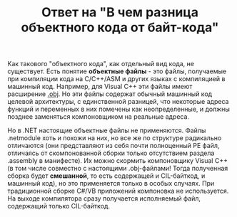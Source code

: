 ﻿---
title: "Ответ на \"В чем разница объектного кода от байт-кода\""
se.owner.user_id: 240512
se.owner.display_name: "MSDN.WhiteKnight"
se.owner.link: "https://ru.stackoverflow.com/users/240512/msdn-whiteknight"
se.answer_id: 1159017
se.question_id: 1158411
se.post_type: answer
se.is_accepted: True
---
<p>Как такового &quot;объектного кода&quot;, как отдельный вид кода, не существует. Есть понятие <strong>объектные файлы</strong> - это файлы, получаемые при компиляции кода на С/С++/ASM и других языках с компиляцией в машинный код. Например, для Visual C++ эти файлы имеют расширение <a href="https://docs.microsoft.com/en-us/cpp/build/reference/dot-obj-files-as-linker-input?view=vs-2019" rel="nofollow noreferrer">.obj</a>. Но эти файлы содержат обычный машинный код целевой архитектуры, с единственной разницей, что некоторые адреса функций и переменных в них помечены как неопределенные, и должны позднее заменяться компоновщиком на реальные адреса.</p>
<p>Но в .NET настоящие объектные файлы не применяются. Файлы .netmodule хоть и похожи на них, но все же по структуре радикально отличаются (они представляют из себя почти полноценный PE файл, отличаясь от скомпонованной сборки только отсутствием раздела .assembly в манифесте). Их можно скормить компоновщику Visual C++ (в том числе совместно с настоящими .obj-файлами! Тогда полученная сборка будет <strong>смешанной</strong>, то есть содержащей и CIL-байткод, и машинный код), но это применяется только в особых случаях. При традиционной сборке C#/VB приложений компоновка не используется. На выходе компилятора сразу получается исполняемый файл, содержащий только CIL-байткод.</p>
